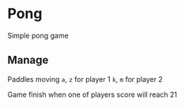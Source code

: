# Pong

Simple pong game 

## Manage

Paddles moving <code>a</code>, <code>z</code> for player 1
               <code>k</code>, <code>m</code> for player 2

Game finish when one of players score will reach 21